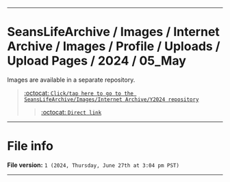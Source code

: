 
***

# SeansLifeArchive / Images / Internet Archive / Images / Profile / Uploads / Upload Pages / 2024 / 05_May

Images are available in a separate repository.

> [:octocat: `Click/tap here to go to the SeansLifeArchive/Images/Internet Archive/Y2024 repository`](https://github.com/seanpm2001/SeansLifeArchive_Images_Internet-Archive_Y2024/)
> > [:octocat: `Direct link`](https://github.com/seanpm2001/SeansLifeArchive_Images_Internet-Archive_Y2024/tree/SeansLifeArchive_Images_Internet-Archive_Y2024_Main-dev/Internet-Archive/Images/Profile/Uploads/Upload-pages/2024/05_May/)

***

# File info

**File version:** `1 (2024, Thursday, June 27th at 3:04 pm PST)`

***
